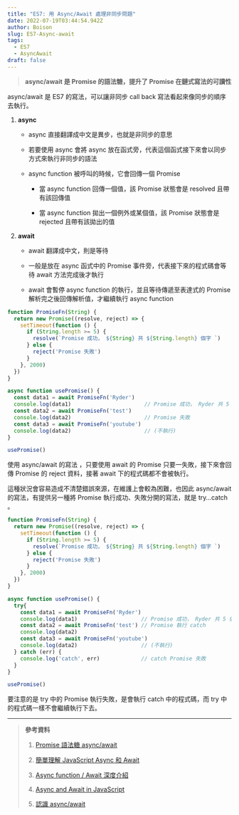 ```yaml
---
title: "ES7: 用 Async/Await 處理非同步問題"
date: 2022-07-19T03:44:54.942Z
author: Boison
slug: ES7-Async-await
tags:
  - ES7
  - AsyncAwait
draft: false
---
```

> **async/await 是 Promise 的語法糖，提升了 Promise 在鏈式寫法的可讀性**

async/await 是 ES7 的寫法，可以讓非同步 call back 寫法看起來像同步的順序去執行。

1. **async**

   * async 直接翻譯成中文是異步，也就是非同步的意思

   * 若要使用 async 會將 async 放在函式旁，代表這個函式接下來會以同步方式來執行非同步的語法

   * async function 被呼叫的時候，它會回傳一個 Promise 

     * 當 async function 回傳一個值，該 Promise 狀態會是 resolved 且帶有該回傳值

     * 當 async function 拋出一個例外或某個值，該 Promise 狀態會是 rejected 且帶有該拋出的值

2. **await**

   * await 翻譯成中文，則是等待

   * 一般是放在 async 函式中的 Promise 事件旁，代表接下來的程式碼會等待 await 方法完成後才執行

   * await 會暫停 async function 的執行，並且等待傳遞至表達式的 Promise 解析完之後回傳解析值，才繼續執行 async function 

```javascript
function PromiseFn(String) {
  return new Promise((resolve, reject) => {
    setTimeout(function () {
      if (String.length >= 5) {
        resolve(`Promise 成功， ${String} 共 ${String.length} 個字 `)
      } else {
        reject('Promise 失敗')
      }
    }, 2000)
  })
}

async function usePromise() {
  const data1 = await PromiseFn('Ryder')
  console.log(data1)                       // Promise 成功， Ryder 共 5 個字
  const data2 = await PromiseFn('test')
  console.log(data2)                       // Promise 失敗
  const data3 = await PromiseFn('youtube')
  console.log(data2)                       // (不執行)
}

usePromise()
```

使用 async/await 的寫法 ，只要使用 await 的 Promise 只要一失敗，接下來會回傳 Promise 的 reject 資料，接著 await 下的程式碼都不會被執行。

這種狀況會容易造成不清楚錯誤來源，在維護上會較為困難，也因此 async/await 的寫法，有提供另一種將 Promise 執行成功、失敗分開的寫法，就是 try…catch 。

```javascript
function PromiseFn(String) {
  return new Promise((resolve, reject) => {
    setTimeout(function () {
      if (String.length >= 5) {
        resolve(`Promise 成功， ${String} 共 ${String.length} 個字 `)
      } else {
        reject('Promise 失敗')
      }
    }, 2000)
  })
}

async function usePromise() {
  try{
    const data1 = await PromiseFn('Ryder')
    console.log(data1)                    // Promise 成功， Ryder 共 5 個字 
    const data2 = await PromiseFn('test') // Promise 執行 catch
    console.log(data2) 
    const data3 = await PromiseFn('youtube')
    console.log(data2)                    // (不執行)
  } catch (err) {
    console.log('catch', err)             // catch Promise 失敗
  }
}

usePromise()
```

要注意的是 try 中的 Promise 執行失敗，是會執行 catch 中的程式碼，而 try 中的程式碼一樣不會繼續執行下去。

---

> **參考資料**
>
> 1. [Promise 語法糖 async/await](https://ithelp.ithome.com.tw/articles/10271869?sc\=iThelpR)
>
> 2. [簡單理解 JavaScript Async 和 Await](https://www.oxxostudio.tw/articles/201908/js-async-await.html)
>
> 3. [Async function / Await 深度介紹](https://www.casper.tw/development/2020/10/16/async-await/)
>
> 4. [Async and Await in JavaScript](https://pjchender.dev/javascript/js-async-await/)
>
> 5. [認識 async/await](https://ithelp.ithome.com.tw/articles/10232355)